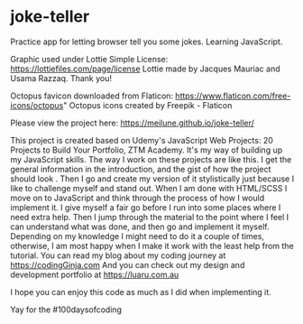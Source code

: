 # joke-teller

Practice app for letting browser tell you some jokes. Learning JavaScript.

Graphic used under Lottie Simple License: https://lottiefiles.com/page/license
Lottie made by Jacques Mauriac and Usama Razzaq. Thank you!

Octopus favicon downloaded from Flaticon: https://www.flaticon.com/free-icons/octopus" Octopus icons created by Freepik - Flaticon

Please view the project here: https://meilune.github.io/joke-teller/

This project is created based on Udemy's JavaScript Web Projects: 20 Projects to Build Your Portfolio, ZTM Academy. It's my way of building up my JavaScript skills. 
The way I work on these projects are like this. I get the general information in the introduction, and the gist of how the project should look . Then I go and create my version of it stylistically just because I like to challenge myself and stand out. When I am done with HTML/SCSS I move on to JavaScript and think through the process of how I would implement it. I give myself a fair go before I run into some places where I need extra help. Then I jump through the material to the point where I feel I can understand what was done, and then go and implement it myself. Depending on my knowledge I might need to do it a couple of times, otherwise, I am most happy when I make it work with the least help from the tutorial. 
You can read my blog about my coding journey at https://codingGinja.com
And you can check out my design and development portfolio at https://luaru.com.au 

I hope you can enjoy this code as much as I did when implementing it.

Yay for the #100daysofcoding 